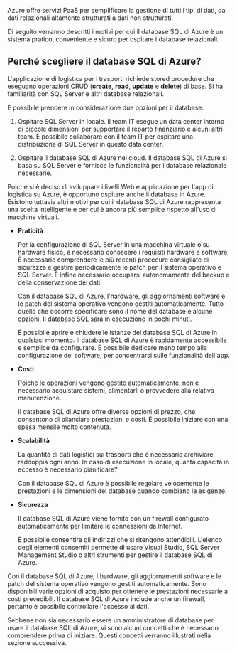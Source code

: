 Azure offre servizi PaaS per semplificare la gestione di tutti i tipi di dati, da dati relazionali altamente strutturati a dati non strutturati.

Di seguito verranno descritti i motivi per cui il database SQL di Azure è un sistema pratico, conveniente e sicuro per ospitare i database relazionali.

## <a name="why-choose-azure-sql-database"></a>Perché scegliere il database SQL di Azure?

L'applicazione di logistica per i trasporti richiede stored procedure che eseguano operazioni CRUD (**create**, **read**, **update** e **delete**) di base. Si ha familiarità con SQL Server e altri database relazionali.

È possibile prendere in considerazione due opzioni per il database:

1. Ospitare SQL Server in locale. Il team IT esegue un data center interno di piccole dimensioni per supportare il reparto finanziario e alcuni altri team. È possibile collaborare con il team IT per ospitare una distribuzione di SQL Server in questo data center.

1. Ospitare il database SQL di Azure nel cloud. Il database SQL di Azure si basa su SQL Server e fornisce le funzionalità per i database relazionale necessarie.

Poiché si è deciso di sviluppare i livelli Web e applicazione per l'app di logistica su Azure, è opportuno ospitare anche il database in Azure. Esistono tuttavia altri motivi per cui il database SQL di Azure rappresenta una scelta intelligente e per cui è ancora più semplice rispetto all'uso di macchine virtuali.

- **Praticità**

    Per la configurazione di SQL Server in una macchina virtuale o su hardware fisico, è necessario conoscere i requisiti hardware e software. È necessario comprendere le più recenti procedure consigliate di sicurezza e gestire periodicamente le patch per il sistema operativo e SQL Server. È infine necessario occuparsi autonomamente del backup e della conservazione dei dati.

    Con il database SQL di Azure, l'hardware, gli aggiornamenti software e le patch del sistema operativo vengono gestiti automaticamente. Tutto quello che occorre specificare sono il nome del database e alcune opzioni. Il database SQL sarà in esecuzione in pochi minuti.

    È possibile aprire e chiudere le istanze del database SQL di Azure in qualsiasi momento. Il database SQL di Azure è rapidamente accessibile e semplice da configurare. È possibile dedicare meno tempo alla configurazione del software, per concentrarsi sulle funzionalità dell'app.

- **Costi**

    Poiché le operazioni vengono gestite automaticamente, non è necessario acquistare sistemi, alimentarli o provvedere alla relativa manutenzione.

    Il database SQL di Azure offre diverse opzioni di prezzo, che consentono di bilanciare prestazioni e costi. È possibile iniziare con una spesa mensile molto contenuta.

- **Scalabilità**

    La quantità di dati logistici sui trasporti che è necessario archiviare raddoppia ogni anno. In caso di esecuzione in locale, quanta capacità in eccesso è necessario pianificare?

    Con il database SQL di Azure è possibile regolare velocemente le prestazioni e le dimensioni del database quando cambiano le esigenze.

- **Sicurezza**

    Il database SQL di Azure viene fornito con un firewall configurato automaticamente per limitare le connessioni da Internet.

    È possibile consentire gli indirizzi che si ritengono attendibili. L'elenco degli elementi consentiti permette di usare Visual Studio, SQL Server Management Studio o altri strumenti per gestire il database SQL di Azure.

Con il database SQL di Azure, l'hardware, gli aggiornamenti software e le patch del sistema operativo vengono gestiti automaticamente. Sono disponibili varie opzioni di acquisto per ottenere le prestazioni necessarie a costi prevedibili. Il database SQL di Azure include anche un firewall, pertanto è possibile controllare l'accesso ai dati.

Sebbene non sia necessario essere un amministratore di database per usare il database SQL di Azure, vi sono alcuni concetti che è necessario comprendere prima di iniziare. Questi concetti verranno illustrati nella sezione successiva.
